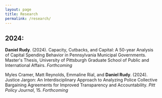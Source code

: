 ```yaml
---
layout: page
title: Research
permalink: /research/
---
```



## 2024:
**Daniel Rudy**. (2024). Capacity, Cutbacks, and Capital: A 50-year Analysis of Capital Spending Behavior in Pennsylvania Municipal Governments. Master's Thesis, University of Pittsburgh Graduate School of Public and International Affairs. *Forthcoming*

Myles Cramer, Matt Reynolds, Emmaline Rial, and **Daniel Rudy**. (2024). Justice Jargon: An Interdisciplinary Approach to Analyzing Police Collective Bargaining Agreements for Improved Transparency and Accountability. *Pitt Policy Journal*, 15. *Forthcoming*

